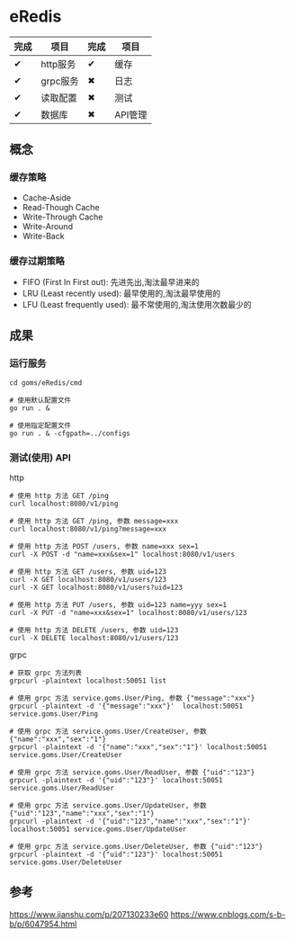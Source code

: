 # eRedis

完成| 项目    |完成| 项目
---|---------|---|-------
 ✔ | http服务| ✔ | 缓存
 ✔ | grpc服务| ✖ | 日志
 ✔ | 读取配置| ✖ | 测试
 ✔ | 数据库  | ✖ | API管理

## 概念

### 缓存策略

- Cache-Aside
- Read-Though Cache
- Write-Through Cache
- Write-Around
- Write-Back

### 缓存过期策略

- FIFO (First In First out): 先进先出,淘汰最早进来的
- LRU (Least recently used): 最早使用的,淘汰最早使用的
- LFU (Least frequently used): 最不常使用的,淘汰使用次数最少的

## 成果

### 运行服务

```
cd goms/eRedis/cmd

# 使用默认配置文件
go run . &  

# 使用指定配置文件
go run . & -cfgpath=../configs  
```

### 测试(使用) API

http
```
# 使用 http 方法 GET /ping
curl localhost:8080/v1/ping 

# 使用 http 方法 GET /ping, 参数 message=xxx
curl localhost:8080/v1/ping?message=xxx 

# 使用 http 方法 POST /users, 参数 name=xxx sex=1
curl -X POST -d "name=xxx&sex=1" localhost:8080/v1/users 

# 使用 http 方法 GET /users, 参数 uid=123
curl -X GET localhost:8080/v1/users/123 
curl -X GET localhost:8080/v1/users?uid=123 

# 使用 http 方法 PUT /users, 参数 uid=123 name=yyy sex=1
curl -X PUT -d "name=xxx&sex=1" localhost:8080/v1/users/123 

# 使用 http 方法 DELETE /users, 参数 uid=123
curl -X DELETE localhost:8080/v1/users/123 
```

grpc
```
# 获取 grpc 方法列表
grpcurl -plaintext localhost:50051 list

# 使用 grpc 方法 service.goms.User/Ping, 参数 {"message":"xxx"}
grpcurl -plaintext -d '{"message":"xxx"}'  localhost:50051 service.goms.User/Ping

# 使用 grpc 方法 service.goms.User/CreateUser, 参数 {"name":"xxx","sex":"1"}
grpcurl -plaintext -d '{"name":"xxx","sex":"1"}' localhost:50051 service.goms.User/CreateUser

# 使用 grpc 方法 service.goms.User/ReadUser, 参数 {"uid":"123"}
grpcurl -plaintext -d '{"uid":"123"}' localhost:50051 service.goms.User/ReadUser

# 使用 grpc 方法 service.goms.User/UpdateUser, 参数 {"uid":"123","name":"xxx","sex":"1"} 
grpcurl -plaintext -d '{"uid":"123","name":"xxx","sex":"1"}' localhost:50051 service.goms.User/UpdateUser

# 使用 grpc 方法 service.goms.User/DeleteUser, 参数 {"uid":"123"}
grpcurl -plaintext -d '{"uid":"123"}' localhost:50051 service.goms.User/DeleteUser
```

## 参考

https://www.jianshu.com/p/207130233e60
https://www.cnblogs.com/s-b-b/p/6047954.html
